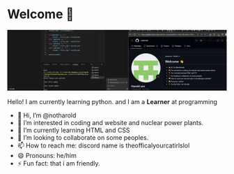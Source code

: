  
# Welcome 👋

![Notharold](https://github.com/notharold/notharold/blob/main/Screenshot%202025-08-08%20112517.png)

Hello! I am currently learning python. and I am a **Learner** at programming

- 👋 Hi, I’m @notharold
- 👀 I’m interested in coding and website and nuclear power plants.
- 🌱 I’m currently learning HTML and CSS
- 💞️ I’m looking to collaborate on some peoples.
- 📫 How to reach me: discord name is theofficalyourcatirlslol
- 😄 Pronouns: he/him
- ⚡ Fun fact: that i am friendly.

<!---
notharold/notharold is a ✨ special ✨ repository because its `README.md` (this file) appears on your GitHub profile.
You can click the Preview link to take a look at your changes.
--->
